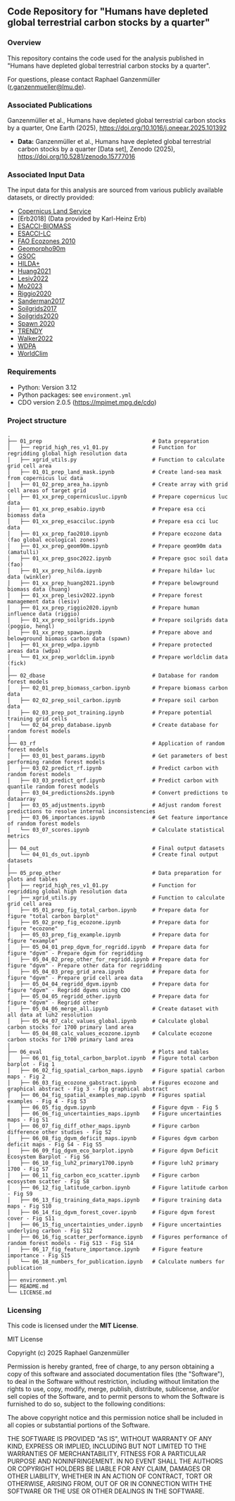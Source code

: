 ## Code Repository for "Humans have depleted global terrestrial carbon stocks by a quarter"

### Overview
This repository contains the code used for the analysis published in "Humans have depleted global terrestrial carbon stocks by a quarter".

For questions, please contact Raphael Ganzenmüller (r.ganzenmueller@lmu.de).

### Associated Publications
Ganzenmüller et al., Humans have depleted global terrestrial carbon stocks by a quarter, One Earth (2025), https://doi.org/10.1016/j.oneear.2025.101392

* **Data:** Ganzenmüller et al., Humans have depleted global terrestrial carbon stocks by a quarter [Data set], Zenodo (2025), https://doi.org/10.5281/zenodo.15777016

### Associated Input Data

The input data for this analysis are sourced from various publicly available datasets, or directly provided:

* [Copernicus Land Service]
* [Erb2018] (Data provided by Karl-Heinz Erb)
* [ESACCI-BIOMASS]
* [ESACCI-LC]
* [FAO Ecozones 2010]
* [Geomorpho90m]
* [GSOC]
* [HILDA+]
* [Huang2021]
* [Lesiv2022]
* [Mo2023]
* [Riggio2020]
* [Sanderman2017]
* [Soilgrids2017]
* [Soilgrids2020]
* [Spawn 2020]
* [TRENDY]
* [Walker2022]
* [WDPA]
* [WorldClim]


[Copernicus Land Service]: https://zenodo.org/communities/copernicus-land-cover/
[ESACCI-BIOMASS]: https://data.ceda.ac.uk/neodc/esacci/biomass/data/agb/maps/v5.01/netcdf/
[ESACCI-LC]: https://cds.climate.copernicus.eu/datasets/satellite-land-cover/
[FAO Ecozones 2010]: https://data.apps.fao.org/catalog/dataset/2fb209d0-fd34-4e5e-a3d8-a13c241eb61b/resource/63fcc575-6248-4fec-8211-1d971102ef64?inner_span=True
[Geomorpho90m]: https://doi.pangaea.de/10.1594/PANGAEA.899135
[GSOC]: https://data.apps.fao.org/glosis/
[HILDA+]: https://doi.pangaea.de/10.1594/PANGAEA.921846
[Huang2021]: https://doi.org/10.6084/m9.figshare.12199637.v1
[Lesiv2022]: https://doi.org/10.5281/zenodo.4541512
[Mo2023]: https://zenodo.org/records/10021968
[Riggio2020]: https://doi.org/10.25338/B80G7Z
[Sanderman2017]: https://github.com/whrc/Soil-Carbon-Debt
[Soilgrids2017]: https://files.isric.org/soilgrids/former/2017-03-10/data/
[Soilgrids2020]: https://files.isric.org/soilgrids/latest/data/
[Spawn 2020]: https://doi.org/10.3334/ORNLDAAC/1763
[TRENDY]: https://mdosullivan.github.io/GCB/
[Walker2022]: https://doi.org/10.7910/DVN/DSDDQK
[WDPA]: https://www.protectedplanet.net/en/thematic-areas/wdpa?tab=WDPA
[WorldClim]: https://www.worldclim.org/data/worldclim21.html

### Requirements
* Python: Version 3.12
* Python packages: see `environment.yml`
* CDO version 2.0.5 (https://mpimet.mpg.de/cdo)
 
### Project structure
```
.  
├── 01_prep                                   # Data preparation  
│   ├── regrid_high_res_v1_01.py              # Function for regridding global high resolution data  
│   ├── xgrid_utils.py                        # Function to calculate grid cell area  
│   ├── 01_01_prep_land_mask.ipynb            # Create land-sea mask from copernicus luc data  
│   ├── 01_02_prep_area_ha.ipynb              # Create array with grid cell areas of target grid  
│   ├── 01_xx_prep_copernicusluc.ipynb        # Prepare copernicus luc data  
│   ├── 01_xx_prep_esabio.ipynb               # Prepare esa cci biomass data  
│   ├── 01_xx_prep_esacciluc.ipynb            # Prepare esa cci luc data  
│   ├── 01_xx_prep_fao2010.ipynb              # Prepare ecozone data (fao global ecological zones)  
│   ├── 01_xx_prep_geom90m.ipynb              # Prepare geom90m data (amatulli)  
│   ├── 01_xx_prep_gsoc2022.ipynb             # Prepare gsoc soil data (fao)  
│   ├── 01_xx_prep_hilda.ipynb                # Prepare hilda+ luc data (winkler)  
│   ├── 01_xx_prep_huang2021.ipynb            # Prepare belowground biomass data (huang)  
│   ├── 01_xx_prep_lesiv2022.ipynb            # Prepare forest management data (lesiv)  
│   ├── 01_xx_prep_riggio2020.ipynb           # Prepare human influence data (riggio)  
│   ├── 01_xx_prep_soilgrids.ipynb            # Prepare soilgrids data (poggio, hengl)  
│   ├── 01_xx_prep_spawn.ipynb                # Prepare above and belowground biomass carbon data (spawn)  
│   ├── 01_xx_prep_wdpa.ipynb                 # Prepare protected areas data (wdpa)  
│   └── 01_xx_prep_worldclim.ipynb            # Prepare worldclim data (fick)  
│  
├── 02_dbase                                  # Database for random forest models  
│   ├── 02_01_prep_biomass_carbon.ipynb       # Prepare biomass carbon data  
│   ├── 02_02_prep_soil_carbon.ipynb          # Prepare soil carbon data  
│   ├── 02_03_prep_pot_training.ipynb         # Prepare potential training grid cells  
│   └── 02_04_prep_database.ipynb             # Create database for random forest models  
│  
├── 03_rf                                     # Application of random forest models  
│   ├── 03_01_best_params.ipynb               # Get parameters of best performing random forest models  
│   ├── 03_02_predict_rf.ipynb                # Predict carbon with random forest models  
│   ├── 03_03_predict_qrf.ipynb               # Predict carbon with quantile random forest models  
│   ├── 03_04_predictions2ds.ipynb            # Convert predictions to dataarray  
│   ├── 03_05_adjustments.ipynb               # Adjust random forest predictions to resolve internal inconsistencies  
│   ├── 03_06_importances.ipynb               # Get feature importance of random forest models  
│   └── 03_07_scores.ipynb                    # Calculate statistical metrics  
│  
├── 04_out                                    # Final output datasets  
│   └── 04_01_ds_out.ipynb                    # Create final output datasets  
│  
├── 05_prep_other                             # Data preparation for plots and tables  
│   ├── regrid_high_res_v1_01.py              # Function for regridding global high resolution data  
│   ├── xgrid_utils.py                        # Function to calculate grid cell area  
│   ├── 05_01_prep_fig_total_carbon.ipynb     # Prepare data for figure "total carbon barplot"  
│   ├── 05_02_prep_fig_ecozone.ipynb          # Prepare data for figure "ecozone"  
│   ├── 05_03_prep_fig_example.ipynb          # Prepare data for figure "example"  
│   ├── 05_04_01_prep_dgvm_for_regridd.ipynb  # Prepare data for figure "dgvm" - Prepare dgvm for regridding  
│   ├── 05_04_02_prep_other_for_regridd.ipynb # Prepare data for figure "dgvm" - Prepare other data for regridding  
│   ├── 05_04_03_prep_grid_area.ipynb         # Prepare data for figure "dgvm" - Prepare grid cell area data  
│   ├── 05_04_04_regridd_dgvm.ipynb           # Prepare data for figure "dgvm" - Regridd dgvms using CDO  
│   ├── 05_04_05_regridd_other.ipynb          # Prepare data for figure "dgvm" - Regridd other  
│   ├── 05_04_06_merge_all.ipynb              # Create dataset with all data at luh2 resolution  
│   ├── 05_04_07_calc_values_global.ipynb     # Calculate global carbon stocks for 1700 primary land area  
│   └── 05_04_08_calc_values_ecozone.ipynb    # Calculate ecozone carbon stocks for 1700 primary land area  
│  
├── 06_eval                                   # Plots and tables  
│   ├── 06_01_fig_total_carbon_barplot.ipynb  # Figure total carbon barplot - Fig 1  
│   ├── 06_02_fig_spatial_carbon_maps.ipynb   # Figure spatial carbon maps - Fig 2  
│   ├── 06_03_fig_ecozone_gabstract.ipynb     # Figures ecozone and graphical abstract - Fig 3 - Fig graphical abstract  
│   ├── 06_04_fig_spatial_examples_map.ipynb  # Figures spatial examples - Fig 4 - Fig S3  
│   ├── 06_05_fig_dgvm.ipynb                  # Figure dgvm - Fig 5
│   ├── 06_06_fig_uncertainties_maps.ipynb    # Figure uncertainties maps - Fig S1
│   ├── 06_07_fig_diff_other_maps.ipynb       # Figure carbon difference other studies - Fig S2
│   ├── 06_08_fig_dgvm_deficit_maps.ipynb     # Figures dgvm carbon deficit maps - Fig S4 - Fig S5
│   ├── 06_09_fig_dgvm_eco_barplot.ipynb      # Figure dgvm Deficit Ecosystem Barplot - Fig S6
│   ├── 06_10_fig_luh2_primary1700.ipynb      # Figure luh2 primary 1700 - Fig S7
│   ├── 06_11_fig_carbon_eco_scatter.ipynb    # Figure carbon ecosystem scatter - Fig S8
│   ├── 06_12_fig_latitude_carbon.ipynb       # Figure latitude carbon - Fig S9
│   ├── 06_13_fig_training_data_maps.ipynb    # Figure training data maps - Fig S10
│   ├── 06_14_fig_dgvm_forest_cover.ipynb     # Figure dgvm forest cover - Fig S11
│   ├── 06_15_fig_uncertainties_under.ipynb   # Figure uncertainties underlying carbon - Fig S12
│   ├── 06_16_fig_scatter_performance.ipynb   # Figures performance of random forest models - Fig S13 - Fig S14
│   ├── 06_17_fig_feature_importance.ipynb    # Figure feature importance - Fig S15
│   └── 06_18_numbers_for_publication.ipynb   # Calculate numbers for publication  
│  
├── environment.yml
├── README.md
└── LICENSE.md
```

### Licensing
This code is licensed under the **MIT License**.

MIT License

Copyright (c) 2025 Raphael Ganzenmüller

Permission is hereby granted, free of charge, to any person obtaining a copy
of this software and associated documentation files (the "Software"), to deal
in the Software without restriction, including without limitation the rights
to use, copy, modify, merge, publish, distribute, sublicense, and/or sell
copies of the Software, and to permit persons to whom the Software is
furnished to do so, subject to the following conditions:

The above copyright notice and this permission notice shall be included in all
copies or substantial portions of the Software.

THE SOFTWARE IS PROVIDED "AS IS", WITHOUT WARRANTY OF ANY KIND, EXPRESS OR
IMPLIED, INCLUDING BUT NOT LIMITED TO THE WARRANTIES OF MERCHANTABILITY,
FITNESS FOR A PARTICULAR PURPOSE AND NONINFRINGEMENT. IN NO EVENT SHALL THE
AUTHORS OR COPYRIGHT HOLDERS BE LIABLE FOR ANY CLAIM, DAMAGES OR OTHER
LIABILITY, WHETHER IN AN ACTION OF CONTRACT, TORT OR OTHERWISE, ARISING FROM,
OUT OF OR IN CONNECTION WITH THE SOFTWARE OR THE USE OR OTHER DEALINGS IN THE
SOFTWARE.

